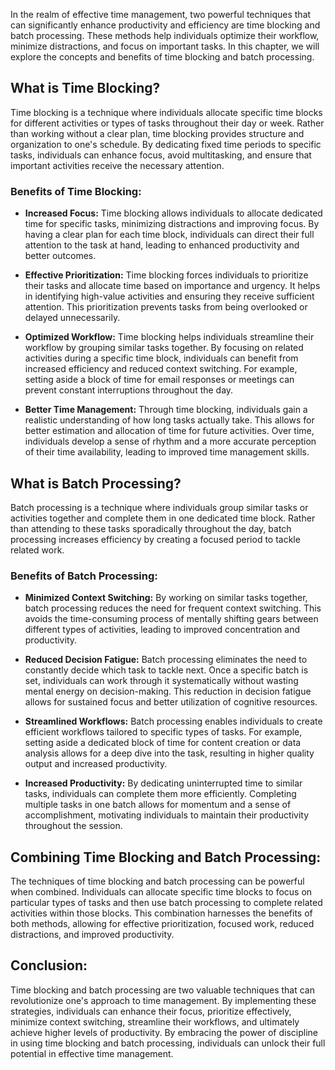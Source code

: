 
In the realm of effective time management, two powerful techniques that can significantly enhance productivity and efficiency are time blocking and batch processing. These methods help individuals optimize their workflow, minimize distractions, and focus on important tasks. In this chapter, we will explore the concepts and benefits of time blocking and batch processing.

**What is Time Blocking?**
--------------------------

Time blocking is a technique where individuals allocate specific time blocks for different activities or types of tasks throughout their day or week. Rather than working without a clear plan, time blocking provides structure and organization to one's schedule. By dedicating fixed time periods to specific tasks, individuals can enhance focus, avoid multitasking, and ensure that important activities receive the necessary attention.

### **Benefits of Time Blocking:**

* **Increased Focus:** Time blocking allows individuals to allocate dedicated time for specific tasks, minimizing distractions and improving focus. By having a clear plan for each time block, individuals can direct their full attention to the task at hand, leading to enhanced productivity and better outcomes.

* **Effective Prioritization:** Time blocking forces individuals to prioritize their tasks and allocate time based on importance and urgency. It helps in identifying high-value activities and ensuring they receive sufficient attention. This prioritization prevents tasks from being overlooked or delayed unnecessarily.

* **Optimized Workflow:** Time blocking helps individuals streamline their workflow by grouping similar tasks together. By focusing on related activities during a specific time block, individuals can benefit from increased efficiency and reduced context switching. For example, setting aside a block of time for email responses or meetings can prevent constant interruptions throughout the day.

* **Better Time Management:** Through time blocking, individuals gain a realistic understanding of how long tasks actually take. This allows for better estimation and allocation of time for future activities. Over time, individuals develop a sense of rhythm and a more accurate perception of their time availability, leading to improved time management skills.

**What is Batch Processing?**
-----------------------------

Batch processing is a technique where individuals group similar tasks or activities together and complete them in one dedicated time block. Rather than attending to these tasks sporadically throughout the day, batch processing increases efficiency by creating a focused period to tackle related work.

### **Benefits of Batch Processing:**

* **Minimized Context Switching:** By working on similar tasks together, batch processing reduces the need for frequent context switching. This avoids the time-consuming process of mentally shifting gears between different types of activities, leading to improved concentration and productivity.

* **Reduced Decision Fatigue:** Batch processing eliminates the need to constantly decide which task to tackle next. Once a specific batch is set, individuals can work through it systematically without wasting mental energy on decision-making. This reduction in decision fatigue allows for sustained focus and better utilization of cognitive resources.

* **Streamlined Workflows:** Batch processing enables individuals to create efficient workflows tailored to specific types of tasks. For example, setting aside a dedicated block of time for content creation or data analysis allows for a deep dive into the task, resulting in higher quality output and increased productivity.

* **Increased Productivity:** By dedicating uninterrupted time to similar tasks, individuals can complete them more efficiently. Completing multiple tasks in one batch allows for momentum and a sense of accomplishment, motivating individuals to maintain their productivity throughout the session.

**Combining Time Blocking and Batch Processing:**
-------------------------------------------------

The techniques of time blocking and batch processing can be powerful when combined. Individuals can allocate specific time blocks to focus on particular types of tasks and then use batch processing to complete related activities within those blocks. This combination harnesses the benefits of both methods, allowing for effective prioritization, focused work, reduced distractions, and improved productivity.

**Conclusion:**
---------------

Time blocking and batch processing are two valuable techniques that can revolutionize one's approach to time management. By implementing these strategies, individuals can enhance their focus, prioritize effectively, minimize context switching, streamline their workflows, and ultimately achieve higher levels of productivity. By embracing the power of discipline in using time blocking and batch processing, individuals can unlock their full potential in effective time management.
